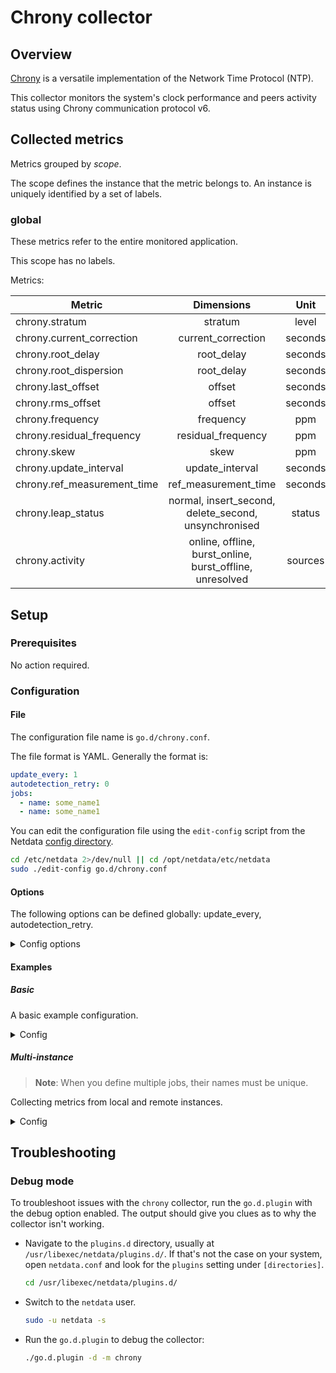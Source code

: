 # Chrony collector

## Overview

[Chrony](https://chrony.tuxfamily.org/) is a versatile implementation of the Network Time Protocol (NTP).

This collector monitors the system's clock performance and peers activity status using Chrony communication protocol v6.

## Collected metrics

Metrics grouped by *scope*.

The scope defines the instance that the metric belongs to. An instance is uniquely identified by a set of labels.

### global

These metrics refer to the entire monitored application.

This scope has no labels.

Metrics:

| Metric                      |                        Dimensions                        |  Unit   |
|-----------------------------|:--------------------------------------------------------:|:-------:|
| chrony.stratum              |                         stratum                          |  level  |
| chrony.current_correction   |                    current_correction                    | seconds |
| chrony.root_delay           |                        root_delay                        | seconds |
| chrony.root_dispersion      |                        root_delay                        | seconds |
| chrony.last_offset          |                          offset                          | seconds |
| chrony.rms_offset           |                          offset                          | seconds |
| chrony.frequency            |                        frequency                         |   ppm   |
| chrony.residual_frequency   |                    residual_frequency                    |   ppm   |
| chrony.skew                 |                           skew                           |   ppm   |
| chrony.update_interval      |                     update_interval                      | seconds |
| chrony.ref_measurement_time |                   ref_measurement_time                   | seconds |
| chrony.leap_status          |   normal, insert_second, delete_second, unsynchronised   | status  |
| chrony.activity             | online, offline, burst_online, burst_offline, unresolved | sources |

## Setup

### Prerequisites

No action required.

### Configuration

#### File

The configuration file name is `go.d/chrony.conf`.

The file format is YAML. Generally the format is:

```yaml
update_every: 1
autodetection_retry: 0
jobs:
  - name: some_name1
  - name: some_name1
```

You can edit the configuration file using the `edit-config` script from the
Netdata [config directory](https://github.com/netdata/netdata/blob/master/docs/configure/nodes.md#the-netdata-config-directory).

```bash
cd /etc/netdata 2>/dev/null || cd /opt/netdata/etc/netdata
sudo ./edit-config go.d/chrony.conf
```

#### Options

The following options can be defined globally: update_every, autodetection_retry.

<details>
<summary>Config options</summary>

|        Name         | Description                                                        |    Default    | Required |
|:-------------------:|--------------------------------------------------------------------|:-------------:|:--------:|
|    update_every     | Data collection frequency.                                         |       5       |          |
| autodetection_retry | Re-check interval in seconds. Zero means not to schedule re-check. |       0       |          |
|       address       | Server address. The format is IP:PORT.                             | 127.0.0.1:323 |   yes    |
|       timeout       | Connection timeout. Zero means no timeout.                         |       1       |          |

</details>

#### Examples

##### Basic

A basic example configuration.
<details>
<summary>Config</summary>

```yaml
jobs:
  - name: local
    address: 127.0.0.1:323
```

</details>

##### Multi-instance

> **Note**: When you define multiple jobs, their names must be unique.

Collecting metrics from local and remote instances.

<details>
<summary>Config</summary>

```yaml
jobs:
  - name: local
    address: 127.0.0.1:323

  - name: remote
    address: 192.0.2.1:323
```

</details>

## Troubleshooting

### Debug mode

To troubleshoot issues with the `chrony` collector, run the `go.d.plugin` with the debug option enabled. The output
should give you clues as to why the collector isn't working.

- Navigate to the `plugins.d` directory, usually at `/usr/libexec/netdata/plugins.d/`. If that's not the case on
  your system, open `netdata.conf` and look for the `plugins` setting under `[directories]`.

  ```bash
  cd /usr/libexec/netdata/plugins.d/
  ```

- Switch to the `netdata` user.

  ```bash
  sudo -u netdata -s
  ```

- Run the `go.d.plugin` to debug the collector:

  ```bash
  ./go.d.plugin -d -m chrony
  ```
